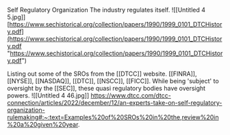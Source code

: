 Self Regulatory Organization
The industry regulates itself.
![[Untitled 4 5.jpg]]
[https://www.sechistorical.org/collection/papers/1990/1999_0101_DTCHistory.pdf](https://www.sechistorical.org/collection/papers/1990/1999_0101_DTCHistory.pdf "https://www.sechistorical.org/collection/papers/1990/1999_0101_DTCHistory.pdf")

Listing out some of the SROs from the [[DTCC]] website. [[FINRA]], [[NYSE]], [[NASDAQ]], [[DTC]], [[NSCC]], [[FICC]]. While being 'subject' to oversight by the [[SEC]], these quasi regulatory bodies have oversight powers.
![[Untitled 4 46.jpg]]
https://www.dtcc.com/dtcc-connection/articles/2022/december/12/an-experts-take-on-self-regulatory-organization-rulemaking#:~:text=Examples%20of%20SROs%20in%20the,review%20in%20a%20given%20year.